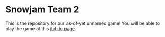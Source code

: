 # Snowjam Team 2
This is the repository for our as-of-yet unnamed game!
You will be able to play the game at this [itch.io page]().
